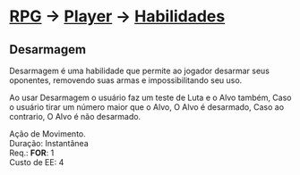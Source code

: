 # [RPG](../../../RPG.md) -> [Player](../../Player.md) -> [Habilidades](../Habilidades.md)

## Desarmagem

Desarmagem é uma habilidade que permite ao jogador desarmar seus oponentes, removendo suas armas e impossibilitando seu uso.

Ao usar Desarmagem o usuário faz um teste de Luta e o Alvo também, Caso o usuário tirar um número maior que o Alvo, O Alvo é desarmado, Caso ao contrario, O Alvo é não desarmado.

Ação de Movimento.  
Duração: Instantânea  
Req.: **FOR**: 1  
Custo de EE: 4
